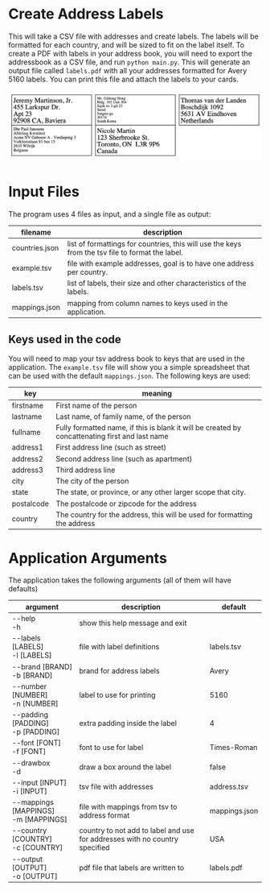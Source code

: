 # Create Address Labels

This will take a CSV file with addresses and create labels. The labels will be formatted for each country, and will be sized to fit on the label itself. To create a PDF with labels in your address book, you will need to export the addressbook as a CSV file, and run `python main.py`. This will generate an output file called `labels.pdf` with all your addresses formatted for Avery 5160 labels. You can print this file and attach the labels to your cards.

![example labels](example.png)

# Input Files

The program uses 4 files as input, and a single file as output:

| filename       | description                                                  |
| -------------- | ------------------------------------------------------------ |
| countries.json | list of formattings for countries, this will use the keys from the tsv file to format the label. |
| example.tsv    | file with example addresses, goal is to have one address per country. |
| labels.tsv     | list of labels, their size and other characteristics of the labels. |
| mappings.json  | mapping from column names to keys used in the application.   |

## Keys used in the code

You will need to map your tsv address book to keys that are used in the application. The `example.tsv` file will show you a simple spreadsheet that can be used with the default `mappings.json`. The following keys are used:

| key        | meaning                                                      |
| ---------- | ------------------------------------------------------------ |
| firstname  | First name of the person                                     |
| lastname   | Last name, of family name, of the person                     |
| fullname   | Fully formatted name, if this is blank it will be created by concattenating first and last name |
| address1   | First address line (such as street)                          |
| address2   | Second address line (such as apartment)                      |
| address3   | Third address line                                           |
| city       | The city of the person                                       |
| state      | The state, or province, or any other larger scope that city. |
| postalcode | The postalcode or zipcode for the address                    |
| country    | The country for the address, this will be used for formatting the address |

# Application Arguments

The application takes the following arguments (all of them will have defaults)

| argument                                                     | description              | default |
| ------------------------------------------------------------ | ------------------------ | ------- |
| --help<br />-h |show this help message and exit | |
| --labels [LABELS]<br />-l [LABELS] | file with label definitions | labels.tsv |
| --brand [BRAND]<br />-b [BRAND]                              | brand for address labels | Avery   |
| --number [NUMBER]<br />-n [NUMBER] | label to use for printing | 5160 |
| --padding [PADDING]<br />-p [PADDING] | extra padding inside the label | 4 |
| --font [FONT]<br />-f [FONT] | font to use for label | Times-Roman |
| --drawbox<br />-d |draw a box around the label | false |
| --input [INPUT]<br />-i [INPUT] | tsv file with addresses | address.tsv |
| --mappings [MAPPINGS]<br />-m [MAPPINGS] | file with mappings from tsv to address format | mappings.json |
| --country [COUNTRY]<br/>-c [COUNTRY] |country to not add to label and use for addresses with no country specified | USA |
| --output [OUTPUT]<br />-o [OUTPUT] | pdf file that labels are written to | labels.pdf |
